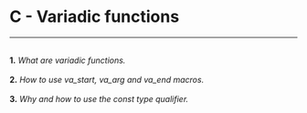 # C - Variadic functions
***
<br>**1.** *What are variadic functions.*</br>
<br>**2.** *How to use va_start, va_arg and va_end macros.*</br>
<br>**3.** *Why and how to use the const type qualifier.*</br>
